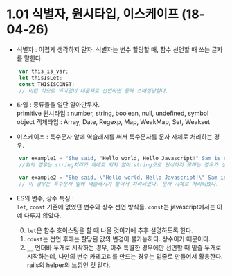 1.01 식별자, 원시타입, 이스케이프 (18-04-26)
==

* 식별자 : 어렵게 생각하지 말자. 식별자는 변수 할당할 때, 함수 선언할 때 쓰는 글자를 말한다.
```js
    var this_is_var;
    let thisIsLet;
    const THISISCONST;
    // 이런 식으로 의미없이 대문자로 선언하면 등짝 스매싱당한다.
```
* 타입 : 종류들을 일단 알아만두자.  
primitive 원시타입 : number, string, boolean, null, undefined, symbol  
object 객체타입 : Array, Date, Regexp, Map, WeakMap, Set, Weakset

* 이스케이프 : 특수문자 앞에 역슬래시를 써서 특수문자를 문자 자체로 처리하는 경우.
```js
    var example1 = "She said, "Hello world, Hello Javascript!" Sam is crying."
    //위의 경우는 string처리가 제대로 되지 않아 string으로 인식하지 못하는 경우가 생긴다. 가운데 구문이 그렇다.

    var example2 = "She said, \"Hello world, Hello Javascript!\" Sam is crying."
    // 이 경우는 특수문자 앞에 역슬래시가 붙어서 처리되었다. 문자 자체로 처리되었다.
```  

* ES의 변수, 상수 특징 :  
```let```, ```const``` 기존에 없었던 변수와 상수 선언 방식들. ```const```는 javascript에서는 아예 다루지 않았다.    

    0) ```let```은 함수 호이스팅을 할 때 나올 것이기에 추후 설명하도록 한다.
    1) ```const```는 선언 후에는 할당된 값의 변경이 불가능하다. 상수이기 때문이다.
    2) ```__``` 언더바 두개로 시작하는 경우, 아주 특별한 경우에만 선언할 때 밑줄 두개로 시작하는데, 나만의 변수 카테고리를 만드는 경우는 밑줄로 만들어서 활용한다. rails의 helper의 느낌인 것 같다.